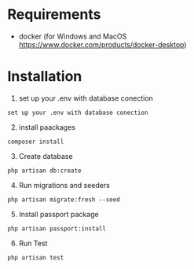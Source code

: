 # Requirements
- docker (for Windows and MacOS https://www.docker.com/products/docker-desktop)

# Installation
1. set up your .env with database conection
```
set up your .env with database conection
```

2. install paackages
```
composer install

```

3. Create database
```
php artisan db:create
```

4. Run migrations and seeders
```
php artisan migrate:fresh --seed
```

5. Install passport package
```
php artisan passport:install
```

6. Run Test
```
php artisan test
```
